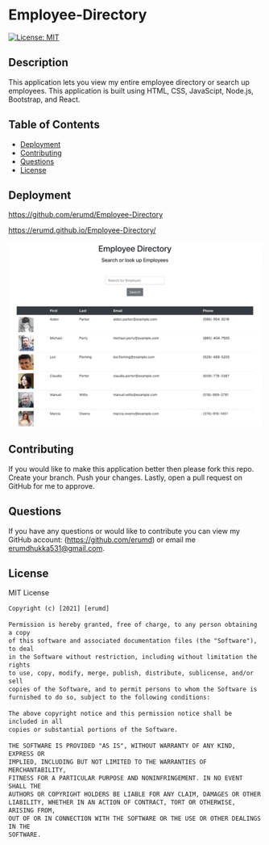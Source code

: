 # Employee-Directory

[![License: MIT](https://img.shields.io/badge/License-MIT-yellow.svg)](https://opensource.org/licenses/MIT)

## Description

This application lets you view my entire employee directory or search up employees. This application is built using HTML, CSS, JavaScipt, Node.js, Bootstrap, and React.

## Table of Contents

- [Deployment](#deployment)
- [Contributing](#contributing)
- [Questions](#questions)
- [License](#license)

## Deployment

https://github.com/erumd/Employee-Directory

https://erumd.github.io/Employee-Directory/

![Screenshot](./employee/directory.png)

## Contributing

If you would like to make this application better then please fork this repo. Create your branch. Push your changes. Lastly, open a pull request on GitHub for me to approve.

## Questions

If you have any questions or would like to contribute you can view my GitHub account:
(https://github.com/erumd)
or email me erumdhukka531@gmail.com.

## License

MIT License

    Copyright (c) [2021] [erumd]

    Permission is hereby granted, free of charge, to any person obtaining a copy
    of this software and associated documentation files (the "Software"), to deal
    in the Software without restriction, including without limitation the rights
    to use, copy, modify, merge, publish, distribute, sublicense, and/or sell
    copies of the Software, and to permit persons to whom the Software is
    furnished to do so, subject to the following conditions:

    The above copyright notice and this permission notice shall be included in all
    copies or substantial portions of the Software.

    THE SOFTWARE IS PROVIDED "AS IS", WITHOUT WARRANTY OF ANY KIND, EXPRESS OR
    IMPLIED, INCLUDING BUT NOT LIMITED TO THE WARRANTIES OF MERCHANTABILITY,
    FITNESS FOR A PARTICULAR PURPOSE AND NONINFRINGEMENT. IN NO EVENT SHALL THE
    AUTHORS OR COPYRIGHT HOLDERS BE LIABLE FOR ANY CLAIM, DAMAGES OR OTHER
    LIABILITY, WHETHER IN AN ACTION OF CONTRACT, TORT OR OTHERWISE, ARISING FROM,
    OUT OF OR IN CONNECTION WITH THE SOFTWARE OR THE USE OR OTHER DEALINGS IN THE
    SOFTWARE.
